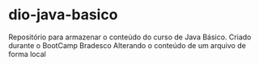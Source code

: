 # dio-java-basico
Repositório para armazenar o conteúdo do curso de Java Básico. Criado durante o BootCamp Bradesco
Alterando o conteúdo de um arquivo de forma local
